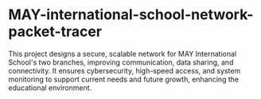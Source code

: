 # MAY-international-school-network-packet-tracer
This project designs a secure, scalable network for MAY International School's two branches, improving communication, data sharing, and connectivity. It ensures cybersecurity, high-speed access, and system monitoring to support current needs and future growth, enhancing the educational environment.
